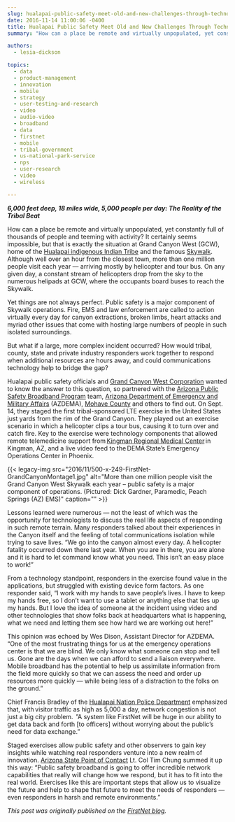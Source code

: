 ```yaml
---
slug: hualapai-public-safety-meet-old-and-new-challenges-through-technology
date: 2016-11-14 11:00:06 -0400
title: Hualapai Public Safety Meet Old and New Challenges Through Technology
summary: "How can a place be remote and virtually unpopulated, yet constantly full of thousands of people and teeming with activity? It certainly seems impossible, but that is exactly the situation at Grand Canyon West (GCW), home of the Hualapai indigenous Indian Tribe and the famous Skywalk."

authors:
  - lesia-dickson

topics:
  - data
  - product-management
  - innovation
  - mobile
  - strategy
  - user-testing-and-research
  - video
  - audio-video
  - broadband
  - data
  - firstnet
  - mobile
  - tribal-government
  - us-national-park-service
  - nps
  - user-research
  - video
  - wireless

---
```


**_6,000 feet deep, 18 miles wide, 5,000 people per day: The Reality of the Tribal Beat_**

How can a place be remote and virtually unpopulated, yet constantly full of thousands of people and teeming with activity? It certainly seems impossible, but that is exactly the situation at Grand Canyon West (GCW), home of the <a href="http://hualapai-nsn.gov/">Hualapai indigenous Indian Tribe</a> and the famous <a href="https://www.nps.gov/grca/planyourvisit/skywalk.htm">Skywalk</a>. Although well over an hour from the closest town, more than one million people visit each year &#8212; arriving mostly by helicopter and tour bus. On any given day, a constant stream of helicopters drop from the sky to the numerous helipads at GCW, where the occupants board buses to reach the Skywalk.

Yet things are not always perfect. Public safety is a major component of Skywalk operations. Fire, EMS and law enforcement are called to action virtually every day for canyon extractions, broken limbs, heart attacks and myriad other issues that come with hosting large numbers of people in such isolated surroundings.

But what if a large, more complex incident occurred? How would tribal, county, state and private industry responders work together to respond when additional resources are hours away, and could communications technology help to bridge the gap?

Hualapai public safety officials and <a class="ext" href="http://www.grandcanyonwest.com/">Grand Canyon West Corporation</a> wanted to know the answer to this question, so partnered with the <a href="https://digitalarizona.az.gov/public-safety-broadband">Arizona Public Safety Broadband Program</a> team, <a href="https://dema.az.gov/">Arizona Department of Emergency and Military Affairs</a> (AZDEMA), <a class="ext" href="https://www.mohavecounty.us/">Mohave County</a> and others to find out. On Sept. 14, they staged the first tribal-sponsored LTE exercise in the United States just yards from the rim of the Grand Canyon. They played out an exercise scenario in which a helicopter clips a tour bus, causing it to turn over and catch fire. Key to the exercise were technology components that allowed remote telemedicine support from <a class="ext" href="https://azkrmc.com/">Kingman Regional Medical Center</a> in Kingman, AZ, and a live video feed to the DEMA State&#8217;s Emergency Operations Center in Phoenix. 

{{< legacy-img src="2016/11/500-x-249-FirstNet-GrandCanyonMontage1.jpg" alt="More than one million people visit the Grand Canyon West Skywalk each year – public safety is a major component of operations. (Pictured: Dick Gardner, Paramedic, Peach Springs (AZ) EMS)" caption="" >}} 

Lessons learned were numerous &#8212; not the least of which was the opportunity for technologists to discuss the real life aspects of responding in such remote terrain. Many responders talked about their experiences in the Canyon itself and the feeling of total communications isolation while trying to save lives. &#8220;We go into the canyon almost every day. A helicopter fatality occurred down there last year. When you are in there, you are alone and it is hard to let command know what you need. This isn&#8217;t an easy place to work!&#8221;

From a technology standpoint, responders in the exercise found value in the applications, but struggled with existing device form factors. As one responder said, &#8220;I work with my hands to save people&#8217;s lives. I have to keep my hands free, so I don&#8217;t want to use a tablet or anything else that ties up my hands. But I love the idea of someone at the incident using video and other technologies that show folks back at headquarters what is happening, what we need and letting them see how hard we are working out here!&#8221;

This opinion was echoed by Wes Dison, Assistant Director for AZDEMA. &#8220;One of the most frustrating things for us at the emergency operations center is that we are blind. We only know what someone can stop and tell us. Gone are the days when we can afford to send a liaison everywhere. Mobile broadband has the potential to help us assimilate information from the field more quickly so that we can assess the need and order up resources more quickly &#8212; while being less of a distraction to the folks on the ground.&#8221;

Chief Francis Bradley of the <a href="http://hualapai-nsn.gov/government/police/">Hualapai Nation Police Department</a> emphasized that, with visitor traffic as high as 5,000 a day, network congestion is not just a big city problem.  &#8221;A system like FirstNet will be huge in our ability to get data back and forth [to officers] without worrying about the public&#8217;s need for data exchange.&#8221;

Staged exercises allow public safety and other observers to gain key insights while watching real responders venture into a new realm of innovation. [Arizona State Point of Contact](http://www.firstnet.gov/consultation/spoc) Lt. Col Tim Chung summed it up this way: &#8220;Public safety broadband is going to offer incredible network capabilities that really will change how we respond, but it has to fit into the real world. Exercises like this are important steps that allow us to visualize the future and help to shape that future to meet the needs of responders &#8212; even responders in harsh and remote environments.&#8221;

_This post was originally published on the [FirstNet blog](http://firstnet.gov/newsroom/blog)._
